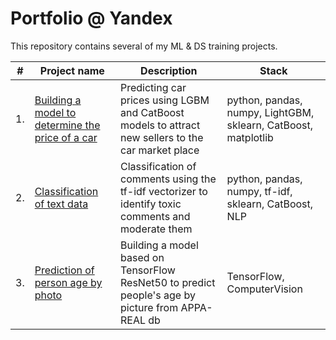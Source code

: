 # Portfolio @ Yandex

This repository contains several of my ML & DS training projects.

| #    | Project name                | Description                                                     | Stack|
| ---- | ------------------------------------------------------------ | ------------------------------------------------------------ | ------------------------------------------------------------ |
| 1.   | [Building a model to determine the price of a car](https://github.com/4Sin/Portfolio/tree/4f74b335f73e76a0674ef15d16e5890c310034b6/Car%20Prices) | Predicting car prices using LGBM and CatBoost models to attract new sellers to the car market place | python, pandas, numpy, LightGBM, sklearn, CatBoost, matplotlib |
| 2.   | [Classification of text data](https://github.com/4Sin/Portfolio/tree/4f74b335f73e76a0674ef15d16e5890c310034b6/Toxic%20Comments) | Classification of comments using the tf-idf vectorizer to identify toxic comments and moderate them | python, pandas, numpy, tf-idf, sklearn, CatBoost, NLP |
| 3.   | [Prediction of person age by photo]() | Building a model based on TensorFlow ResNet50 to predict people's age by picture from APPA-REAL db | TensorFlow, ComputerVision | 

